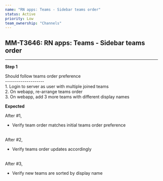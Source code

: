 ```yaml
---
name: "RN apps: Teams - Sidebar teams order"
status: Active
priority: Low
team_ownership: "Channels"
---
```


## MM-T3646: RN apps: Teams - Sidebar teams order

---

**Step 1**

Should follow teams order preference\
\--------------------\
1\. Login to server as user with multiple joined teams\
2\. On webapp, re-arrange teams order\
3\. On webapp, add 3 more teams with different display names

**Expected**

After #1,

- Verify team order matches initial teams order preference

\
After #2,

- Verify teams order updates accordingly

\
After #3,

- Verify new teams are sorted by display name
